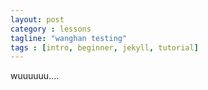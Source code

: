 ```yaml
---
layout: post
category : lessons
tagline: "wanghan testing"
tags : [intro, beginner, jekyll, tutorial]
---
```


wuuuuuu....